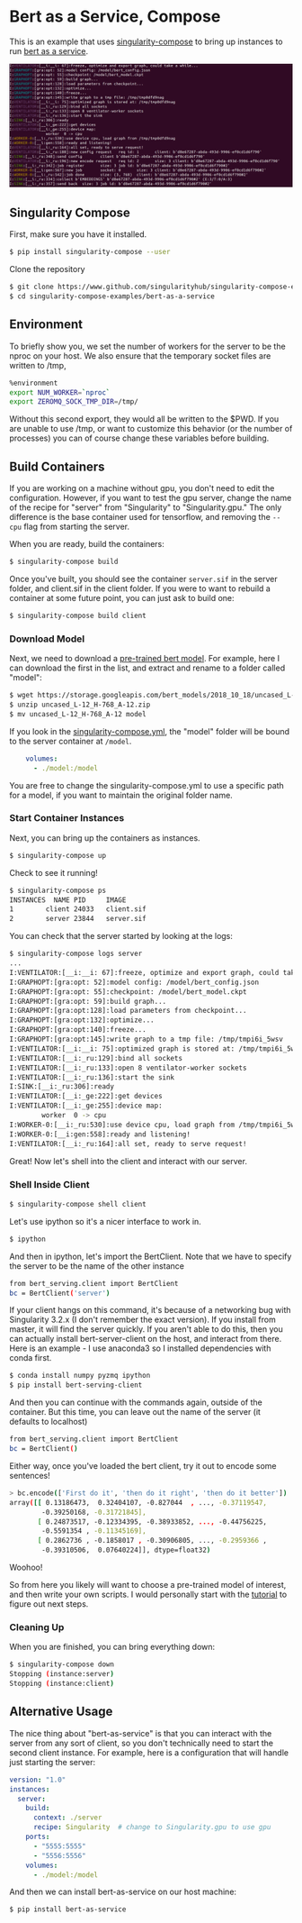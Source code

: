 # Bert as a Service, Compose

This is an example that uses [singularity-compose](https://www.github.com/singularityhub/singularity-compose)
to bring up instances to run [bert as a service](https://github.com/hanxiao/bert-as-service).

![img/bert.png](img/bert.png)

## Singularity Compose

First, make sure you have it installed.

```bash
$ pip install singularity-compose --user
```

Clone the repository

```bash
$ git clone https://www.github.com/singularityhub/singularity-compose-examples
$ cd singularity-compose-examples/bert-as-a-service
```

## Environment

To briefly show you, we set the number of workers for the server to be the nproc
on your host. We also ensure that the temporary socket files are written to /tmp,

```bash
%environment
export NUM_WORKER=`nproc`
export ZEROMQ_SOCK_TMP_DIR=/tmp/
```

Without this second export, they would all be written to the $PWD. If you are
unable to use /tmp, or want to customize this behavior (or the number of processes)
you can of course change these variables before building.

## Build Containers

If you are working on a machine without gpu, you don't need to edit the configuration.
However, if you want to test the gpu server, change the name of the recipe for "server"
from "Singularity" to "Singularity.gpu." The only difference is the base container used
for tensorflow, and removing the `--cpu` flag from starting the server.

When you are ready, build the containers:

```bash
$ singularity-compose build
```

Once you've built, you should see the container `server.sif` in the server folder,
and client.sif in the client folder. If you were to want to rebuild a container
at some future point, you can just ask to build one:

```bash
$ singularity-compose build client
```

### Download Model

Next, we need to download a [pre-trained bert model](https://github.com/hanxiao/bert-as-service#1-download-a-pre-trained-bert-model). For example, here I can download the first in the list, and extract and rename
to a folder called "model":

```bash
$ wget https://storage.googleapis.com/bert_models/2018_10_18/uncased_L-12_H-768_A-12.zip
$ unzip uncased_L-12_H-768_A-12.zip
$ mv uncased_L-12_H-768_A-12 model
```

If you look in the [singularity-compose.yml](singularity-compose.yml), the "model" folder will be bound to the server container at `/model`.


```yaml
    volumes:
      - ./model:/model
```

You are free to change the singularity-compose.yml to use a specific path for a model, if you
want to maintain the original folder name.

### Start Container Instances

Next, you can bring up the containers as instances.

```bash
$ singularity-compose up
```

Check to see it running!

```bash
$ singularity-compose ps
INSTANCES  NAME PID     IMAGE
1        client	24033	client.sif
2        server	23844	server.sif
```

You can check that the server started by looking at the logs:

```bash
$ singularity-compose logs server 
...
I:VENTILATOR:[__i:__i: 67]:freeze, optimize and export graph, could take a while...
I:GRAPHOPT:[gra:opt: 52]:model config: /model/bert_config.json
I:GRAPHOPT:[gra:opt: 55]:checkpoint: /model/bert_model.ckpt
I:GRAPHOPT:[gra:opt: 59]:build graph...
I:GRAPHOPT:[gra:opt:128]:load parameters from checkpoint...
I:GRAPHOPT:[gra:opt:132]:optimize...
I:GRAPHOPT:[gra:opt:140]:freeze...
I:GRAPHOPT:[gra:opt:145]:write graph to a tmp file: /tmp/tmpi6i_5wsv
I:VENTILATOR:[__i:__i: 75]:optimized graph is stored at: /tmp/tmpi6i_5wsv
I:VENTILATOR:[__i:_ru:129]:bind all sockets
I:VENTILATOR:[__i:_ru:133]:open 8 ventilator-worker sockets
I:VENTILATOR:[__i:_ru:136]:start the sink
I:SINK:[__i:_ru:306]:ready
I:VENTILATOR:[__i:_ge:222]:get devices
I:VENTILATOR:[__i:_ge:255]:device map: 
		worker  0 -> cpu
I:WORKER-0:[__i:_ru:530]:use device cpu, load graph from /tmp/tmpi6i_5wsv
I:WORKER-0:[__i:gen:558]:ready and listening!
I:VENTILATOR:[__i:_ru:164]:all set, ready to serve request!
```

Great! Now let's shell into the client and interact with our server.

### Shell Inside Client

```bash
$ singularity-compose shell client
```

Let's use ipython so it's a nicer interface to work in. 

```bash
$ ipython
```

And then in ipython, let's import the BertClient. Note that we have
to specify the server to be the name of the other instance

```bash
from bert_serving.client import BertClient
bc = BertClient('server')
```

If your client hangs on this command, it's because of a networking bug with
Singularity 3.2.x (I don't remember the exact version). If you install
from master, it will find the server quickly. If you aren't able to do this,
then you can actually install bert-server-client on the host, and interact from
there. Here is an example - I use anaconda3 so I installed dependencies
with conda first.

```bash
$ conda install numpy pyzmq ipython
$ pip install bert-serving-client
```

And then you can continue with the commands again, outside of the container.
But this time, you can leave out the name of the server (it defaults to localhost)


```bash
from bert_serving.client import BertClient
bc = BertClient()
```

Either way, once you've loaded the bert client, try it out to encode some
sentences!

```bash
> bc.encode(['First do it', 'then do it right', 'then do it better'])
array([[ 0.13186473,  0.32404107, -0.827044  , ..., -0.37119547,
        -0.39250168, -0.31721845],
       [ 0.24873517, -0.12334395, -0.38933852, ..., -0.44756225,
        -0.5591354 , -0.11345169],
       [ 0.2862736 , -0.1858017 , -0.30906805, ..., -0.2959366 ,
        -0.39310506,  0.07640224]], dtype=float32)
```

Woohoo!

So from here you likely will want to choose a pre-trained model of interest,
and then write your own scripts. I would personally start with the [tutorial](https://github.com/hanxiao/bert-as-service#book-tutorial) to figure out next steps.

### Cleaning Up

When you are finished, you can bring everything down:

```bash
$ singularity-compose down
Stopping (instance:server)
Stopping (instance:client)
```

## Alternative Usage

The nice thing about "bert-as-service" is that you can interact with the server
from any sort of client, so you don't technically need to start the second client
instance. For example, here is a configuration that will handle just starting
the server:

```yaml
version: "1.0"
instances:
  server:
    build:
      context: ./server
      recipe: Singularity  # change to Singularity.gpu to use gpu
    ports:
      - "5555:5555"
      - "5556:5556"
    volumes:
      - ./model:/model
```

And then we can install bert-as-service on our host machine:

```bash
$ pip install bert-as-service
```
